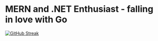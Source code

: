 # MERN and .NET Enthusiast - falling in love with Go

[![GitHub Streak](https://github-readme-streak-stats.herokuapp.com/?user=hackoverride)](https://git.io/streak-stats)
